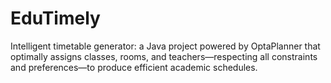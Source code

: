 # EduTimely
Intelligent timetable generator: a Java project powered by OptaPlanner that optimally assigns classes, rooms, and teachers—respecting all constraints and preferences—to produce efficient academic schedules.
